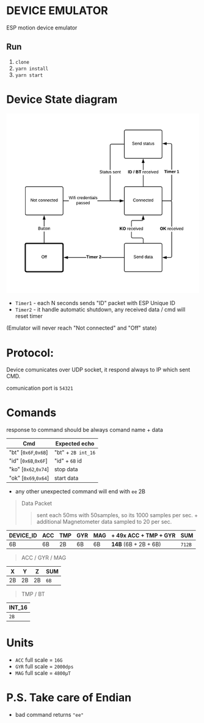 # DEVICE EMULATOR

ESP motion device emulator

## Run

1. `clone`
2. `yarn install`
3. `yarn start`

# Device State diagram

![HA](./state-diagram.png)

- `Timer1` - each N seconds sends "ID" packet with ESP Unique ID
- `Timer2` - it handle automatic shutdown, any received data / cmd will reset timer

(Emulator will never reach "Not connected" and "Off" state)


# Protocol:

Device comunicates over UDP socket, it respond always to IP which sent CMD.

comunication port is `54321`

# Comands 

response to command should be always comand name + data

| Cmd                  | Expected echo      |
|----------------------|--------------------|
| "bt" [`0x6F`,`0x6B`] | "bt" + `2B int_16` |
| "id" [`0x6B`,`0x6F`] | "id" + `6B` id     |
| "ko" [`0x62`,`0x74`] | stop data          |
| "ok" [`0x69`,`0x64`] | start data         |

- any other unexpected command will end with `ee` 2B

> Data Packet
>> sent each 50ms with 50samples, so its 1000 samples per sec. + additional Magnetometer data sampled to 20 per sec.

|DEVICE_ID|ACC|TMP|GYR|MAG| + 49x ACC + TMP + GYR|SUM|
|-|-|-|-|-|-|-|
|6B|6B|2B|6B|6B|**14B** (6B + 2B + 6B)|`712B`|

> ACC / GYR / MAG

|X|Y|Z|SUM|
|-|-|-|-|
|2B|2B|2B|`6B`|

> TMP / BT 

|INT_16|
|-|
|`2B`|


# Units 

- `ACC` full scale = `16G`
- `GYR` full scale = `2000dps`
- `MAG` full scale = `4800µT`

# P.S. Take care of Endian
- bad command returns `"ee"`
